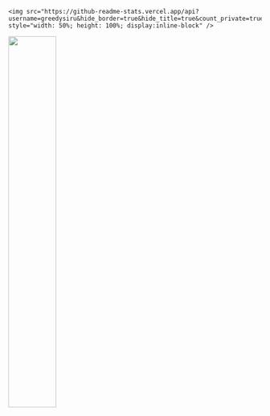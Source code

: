 







<div>
  <div style="diplay: flex; flex-direction: row; justify-content: center; align-items: center; width: 100%">

	<img src="https://github-readme-stats.vercel.app/api?username=greedysiru&hide_border=true&hide_title=true&count_private=true&show_icons=true&bg_color=#FFFFFF"  style="width: 50%; height: 100%; display:inline-block" />

  <img src="https://github-readme-stats.vercel.app/api/top-langs/?username=greedysiru&layout=compact&hide_border=true&hide_title=true" style="width: 43.5%; display:inline-block" />
  </div>
</div>





  



